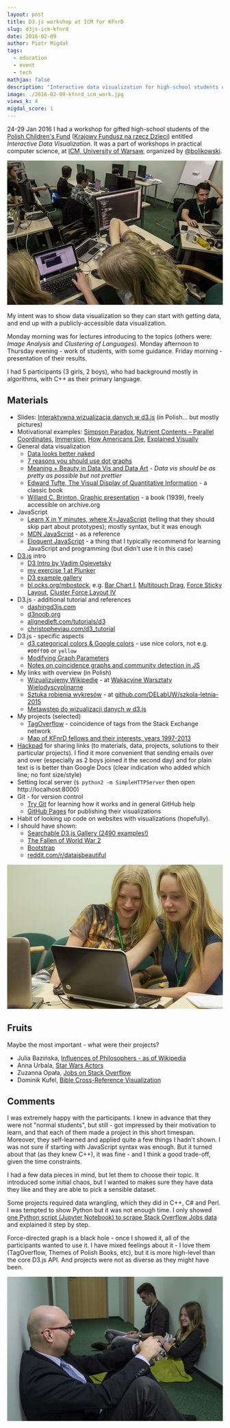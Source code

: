 ```yaml
---
layout: post
title: D3.js workshop at ICM for KFnrD
slug: d3js-icm-kfnrd
date: 2016-02-09
author: Piotr Migdał
tags:
  - education
  - event
  - tech
mathjax: false
description: "Interactive data visualization for high-school students of KFnrD (24-29 Jan 2016) - materials, results."
image: ./2016-02-09-kfnrd_icm_work.jpg
views_k: 4
migdal_score: 1
---
```


24-29 Jan 2016 I had a workshop for gifted high-school students of the [Polish Children's Fund](https://en.wikipedia.org/wiki/Polish_Children%27s_Fund) ([Krajowy Fundusz na rzecz Dzieci](http://fundusz.org/)) entitled _Interactive Data Visualization_. It was a part of workshops in practical computer science, at [ICM, University of Warsaw](http://www.icm.edu.pl/web/guest), organized by [@bolikowski](https://twitter.com/bolikowski).

![Students working in a lab](./2016-02-09-kfnrd_icm_work.jpg)

My intent was to show data visualization so they can start with getting data, and end up with a publicly-accessible data visualization.

Monday morning was for lectures introducing to the topics (others were: _Image Analysis_ and _Clustering of Languages_). Monday afternoon to Thursday evening - work of students, with some guidance. Friday morning - presentation of their results.

I had 5 participants (3 girls, 2 boys), who had background mostly in algorithms, with C++ as their primary language.

## Materials

- Slides: [Interaktywna wizualizacja danych w d3.js](https://speakerdeck.com/pmigdal/interaktywna-wizualizacja-danych-w-d3-dot-js) (in Polish... but mostly pictures)
- Motivational examples: [Simpson Paradox](http://vudlab.com/simpsons/), [Nutrient Contents – Parallel Coordinates](http://exposedata.com/parallel/), [Immersion](https://immersion.media.mit.edu/demo), [How Americans Die](http://www.bloomberg.com/dataview/2014-04-17/how-americans-die.html), [Explained Visually](http://setosa.io/ev/)
- General data visualization
  - [Data looks better naked](http://darkhorseanalytics.com/blog/data-looks-better-naked)
  - [7 reasons you should use dot graphs](http://www.maartenlambrechts.be/to-the-point-7-reasons-you-should-use-dot-graphs)
  - [Meaning + Beauty in Data Vis and Data Art](http://lisacharlotterost.github.io/2015/12/19/Meaning-and-Beauty-in-Data-Vis/) - _Data vis should be as pretty as possible but not prettier_
  - [Edward Tufte, The Visual Display of Quantitative Information](http://www.edwardtufte.com/tufte/books_vdqi) - a classic book
  - [Willard C. Brinton, Graphic presentation](https://archive.org/stream/graphicpresentat00brinrich#page/n0/mode/thumb) - a book (1939), freely accessible on archive.org
- JavaScript
  - [Learn X in Y minutes, where X=JavaScript](https://learnxinyminutes.com/docs/javascript/) (telling that they should skip part about prototypes); mostly syntax, but it was enough
  - [MDN JavaScript](https://developer.mozilla.org/en-US/docs/Web/JavaScript) - as a reference
  - [Eloquent JavaScript](http://eloquentjavascript.net/) - a thing that I typically recommend for learning JavaScript and programming (but didn't use it in this case)
- [D3.js](https://d3js.org/) intro
  - [D3 Intro by Vadim Ogievetsky](http://vadim.ogievetsky.com/IntroD3/)
  - [my exercise 1 at Plunker](http://plnkr.co/edit/mt0Ubc?p=preview)
  - [D3 example gallery](https://github.com/mbostock/d3/wiki/Gallery)
  - [bl.ocks.org/mbostock](http://bl.ocks.org/mbostock), e.g. [Bar Chart I](http://bl.ocks.org/mbostock/7322386), [Multitouch Drag](http://bl.ocks.org/mbostock/9631744), [Force Sticky Layout](http://bl.ocks.org/mbostock/3750558), [Cluster Force Layout IV](http://bl.ocks.org/mbostock/7882658)
- D3.js - additional tutorial and references
  - [dashingd3js.com](http://dashingd3js.com/)
  - [d3noob.org](http://www.d3noob.org/)
  - [alignedleft.com/tutorials/d3](http://alignedleft.com/tutorials/d3/)
  - [christopheviau.com/d3_tutorial](http://christopheviau.com/d3_tutorial/)
- D3.js - specific aspects
  - [d3 categorical colors & Google colors](http://bl.ocks.org/aaizemberg/78bd3dade9593896a59d) - use nice colors, not e.g. `#00ff00` or `yellow`
  - [Modifying Graph Parameters](http://dhs.stanford.edu/dh/networks/)
  - [Notes on coincidence graphs and community detection in JS](https://github.com/stared/tagoverflow#methods-and-tricks)
- My links with overview (in Polish)
  - [Wizualizujemy Wikipedię](http://warsztatywww.wikidot.com/www10:wizualizujemy-wikipedie) - at [Wakacyjne Warsztaty Wielodyscyplinarne](http://warsztatywww.wikidot.com/en:indie-camp-for-hs-geeks)
  - [Sztuka robienia wykresów](https://github.com/DELabUW/szkola-letnia-2015/blob/master/zajecia/deser_sztuka_robienia_wykresow.ipynb) - at [github.com/DELabUW/szkola-letnia-2015](https://github.com/DELabUW/szkola-letnia-2015)
  - [Metawstęp do wizualizacji danych w d3.js](http://smarterpoland.pl/index.php/2014/06/metawstep-do-wizualizacji-danych-w-d3-js/)
- My projects (selected)
  - [TagOverflow](http://p.migdal.pl/tagoverflow/) - coincidence of tags from the Stack Exchange network
  - [Map of KFnrD fellows and their interests, years 1997-2013](http://p.migdal.pl/kfnrd_viz/mapa.html)
- [Hackpad](https://hackpad.com/) for sharing links (to materials, data, projects, solutions to their particular projects). I find it more convenient that sending emails over and over (especially as 2 boys joined it the second day) and for plain text is is better than Google Docs (clear indication who added which line; no font size/style)
- Setting local server (`$ python2 -m SimpleHTTPServer` then open http://localhost:8000)
- Git - for version control
  - [Try Git](https://try.github.io/) for learning how it works and in general GitHub help
  - [GitHub Pages](https://pages.github.com/) for publishing their visualizations
- Habit of looking up code on websites with visualizations (hopefully).
- I should have shown:
  - [Searchable D3.js Gallery (2490 examples!)](http://christopheviau.com/d3list/gallery.html)
  - [The Fallen of World War 2](http://www.fallen.io/ww2/)
  - [Bootstrap](http://getbootstrap.com/)
  - [reddit.com/r/dataisbeautiful](https://www.reddit.com/r/dataisbeautiful)

![Women can code better](./2016-02-09-kfnrd_icm_girls.jpg)

## Fruits

Maybe the most important - what were their projects?

- Julia Bazińska, [Influences of Philosophers - as of Wikipedia ](http://lamyiowce.github.io/philosophers-wiki/)
- Anna Urbala, [Star Wars Actors](http://floydwarshall.github.io/star_wars_actors/)
- Zuzanna Opała, [Jobs on Stack Overflow](https://zuuja.github.io/Jobs-on-Stack-Visualisation/)
- Dominik Kufel, [Bible Cross-Reference Visualization](https://dom98.github.io/Bible-Books-interconnections-visualization-using-d3.js/)

## Comments

I was extremely happy with the participants. I knew in advance that they were not "normal students", but still - got impressed by their motivation to learn, and that each of them made a project in this short timespan.
Moreover, they self-learned and applied quite a few things I hadn't shown.
I was not sure if starting with JavaScript syntax was enough. But it turned about that (as they knew C++), it was fine - and I think a good trade-off, given the time constraints.

I had a few data pieces in mind, but let them to choose their topic. It introduced some initial chaos, but I wanted to makes sure they have data they like and they are able to pick a sensible dataset.

Some projects required data wrangling, which they did in C++, C# and Perl. I was tempted to show Python but it was not enough time. I only showed [one Python script (Jupyter Notebook) to scrape Stack Overflow Jobs data](https://github.com/stared/Jobs-on-Stack-Visualisation/blob/master/careers%20data%20downloading.ipynb) and explained it step by step.

Force-directed graph is a black hole - once I showed it, all of the participants wanted to use it.
I have mixed feelings about it - I love them (TagOverflow, Themes of Polish Books, etc), but it is more high-level than the core D3.js API. And projects were not as diverse as they might have been.

![Informal talks in the corridor](./2016-02-09-kfnrd_icm_floor.jpg)
